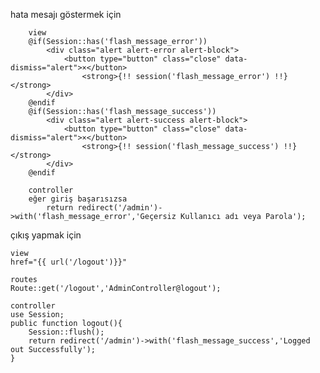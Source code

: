 hata mesajı göstermek için 

		view 
        @if(Session::has('flash_message_error'))
            <div class="alert alert-error alert-block">
                <button type="button" class="close" data-dismiss="alert">×</button> 
                    <strong>{!! session('flash_message_error') !!}</strong>
            </div>
        @endif   
        @if(Session::has('flash_message_success'))
            <div class="alert alert-success alert-block">
                <button type="button" class="close" data-dismiss="alert">×</button> 
                    <strong>{!! session('flash_message_success') !!}</strong>
            </div>
        @endif   
		
		controller
		eğer giriş başarısızsa
			return redirect('/admin')->with('flash_message_error','Geçersiz Kullanıcı adı veya Parola');
			
			
çıkış yapmak için

	view
	href="{{ url('/logout')}}"
	
	routes
	Route::get('/logout','AdminController@logout');
	
	controller
	use Session;
    public function logout(){
        Session::flush();
        return redirect('/admin')->with('flash_message_success','Logged out Successfully'); 
    }			